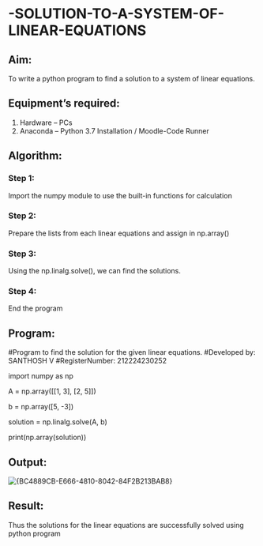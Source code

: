 # -SOLUTION-TO-A-SYSTEM-OF-LINEAR-EQUATIONS
## Aim:
To write a python program to find a solution to a system of linear equations.
## Equipment’s required:
1. 	Hardware – PCs
2. 	Anaconda – Python 3.7 Installation / Moodle-Code Runner
## Algorithm:
### Step 1: 
Import the numpy module to use the built-in functions for calculation
### Step 2: 
Prepare the lists from each linear equations and assign in np.array()
### Step 3: 
Using the np.linalg.solve(), we can find the solutions.
### Step 4: 
End the program
## Program:

#Program to find the solution for the given linear equations.
#Developed by:  SANTHOSH V
#RegisterNumber: 212224230252

import numpy as np

A = np.array([[1, 3], [2, 5]])

b = np.array([5, -3])

solution = np.linalg.solve(A, b)

print(np.array(solution))  



## Output:


![{BC4889CB-E666-4810-8042-84F2B213BAB8}](https://github.com/user-attachments/assets/ac362618-0fed-4b72-a7c2-1a430e50b6a0)

## Result: 
Thus the solutions for the linear equations are successfully solved using python program


